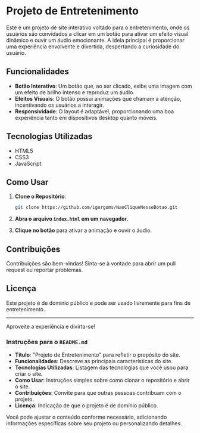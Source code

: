 # Projeto de Entretenimento

Este é um projeto de site interativo voltado para o entretenimento, onde os usuários são convidados a clicar em um botão para ativar um efeito visual dinâmico e ouvir um áudio emocionante. A ideia principal é proporcionar uma experiência envolvente e divertida, despertando a curiosidade do usuário.

## Funcionalidades

- **Botão Interativo**: Um botão que, ao ser clicado, exibe uma imagem com um efeito de brilho intenso e reproduz um áudio.
- **Efeitos Visuais**: O botão possui animações que chamam a atenção, incentivando os usuários a interagir.
- **Responsividade**: O layout é adaptável, proporcionando uma boa experiência tanto em dispositivos desktop quanto móveis.

## Tecnologias Utilizadas

- HTML5
- CSS3
- JavaScript

## Como Usar

1. **Clone o Repositório**:
   ```bash
   git clone https://github.com/igorgoms/NaoCliqueNesseBotao.git
   ```

2. **Abra o arquivo `index.html` em um navegador**.

3. **Clique no botão** para ativar a animação e ouvir o áudio.

## Contribuições

Contribuições são bem-vindas! Sinta-se à vontade para abrir um pull request ou reportar problemas.

## Licença

Este projeto é de domínio público e pode ser usado livremente para fins de entretenimento.

---

Aproveite a experiência e divirta-se!

### Instruções para o `README.md`
- **Título**: "Projeto de Entretenimento" para refletir o propósito do site.
- **Funcionalidades**: Descreve as principais características do site.
- **Tecnologias Utilizadas**: Listagem das tecnologias que você usou para criar o site.
- **Como Usar**: Instruções simples sobre como clonar o repositório e abrir o site.
- **Contribuições**: Convite para que outras pessoas contribuam com o projeto.
- **Licença**: Indicação de que o projeto é de domínio público.

Você pode ajustar o conteúdo conforme necessário, adicionando informações específicas sobre seu projeto ou personalizando detalhes.
